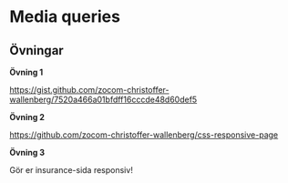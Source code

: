 # Media queries

## Övningar

**Övning 1**

https://gist.github.com/zocom-christoffer-wallenberg/7520a466a01bfdff16cccde48d60def5

**Övning 2**

https://github.com/zocom-christoffer-wallenberg/css-responsive-page

**Övning 3**

Gör er insurance-sida responsiv!
